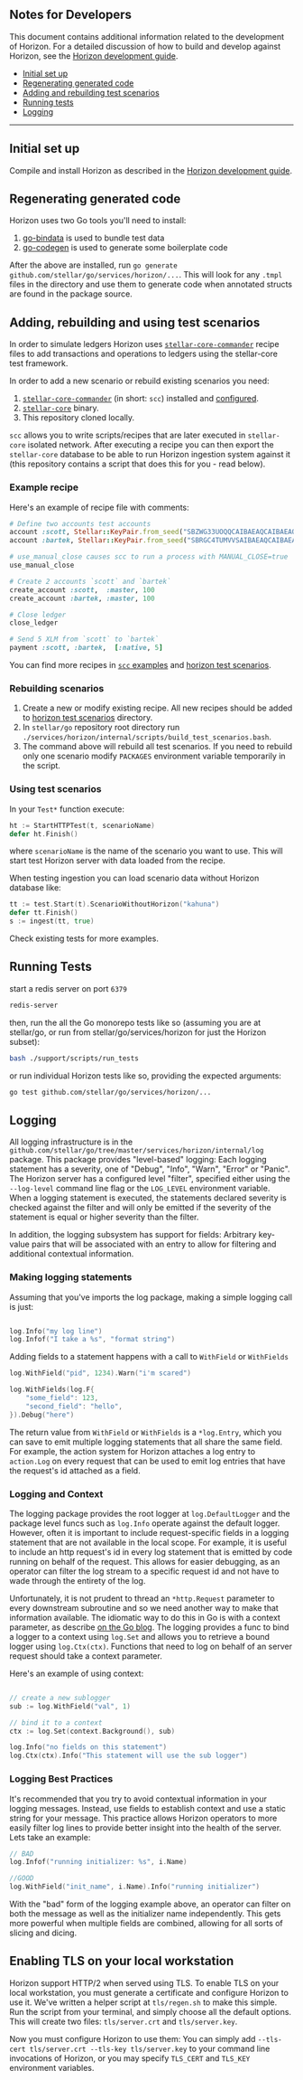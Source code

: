 ## Notes for Developers

This document contains additional information related to the development of Horizon. For a detailed discussion of how to build and develop against Horizon, see the [Horizon development guide](developing.md).

- [Initial set up](#setup)
- [Regenerating generated code](#regen)
- [Adding and rebuilding test scenarios](#scenarios)
- [Running tests](#tests)
- [Logging](#logging)


---
## <a name="setup"></a> Initial set up
Compile and install Horizon as described in the [Horizon development guide](developing.md).

## <a name="regen"></a> Regenerating generated code

Horizon uses two Go tools you'll need to install:
1. [go-bindata](https://github.com/shurcooL/vfsgen) is used to bundle test data
2. [go-codegen](https://github.com/nullstyle/go-codegen) is used to generate some boilerplate code

After the above are installed, run `go generate github.com/stellar/go/services/horizon/...`. This will look for any `.tmpl` files in the directory and use them to generate code when annotated structs are found in the package source.

## <a name="scenarios"></a> Adding, rebuilding and using test scenarios

In order to simulate ledgers Horizon uses [`stellar-core-commander`](https://github.com/stellar/stellar_core_commander) recipe files to add transactions and operations to ledgers using the stellar-core test framework.

In order to add a new scenario or rebuild existing scenarios you need:

1. [`stellar-core-commander`](https://github.com/stellar/stellar_core_commander) (in short: `scc`) installed and [configured](https://github.com/stellar/stellar_core_commander#assumptions-about-environment).
2. [`stellar-core`](https://github.com/stellar/stellar-core) binary.
3. This repository cloned locally.

`scc` allows you to write scripts/recipes that are later executed in `stellar-core` isolated network. After executing a recipe you can then export the `stellar-core` database to be able to run Horizon ingestion system against it (this repository contains a script that does this for you - read below).

### Example recipe

Here's an example of recipe file with comments:
```rb
# Define two accounts test accounts
account :scott, Stellar::KeyPair.from_seed("SBZWG33UOQQCAIBAEAQCAIBAEAQCAIBAEAQCAIBAEAQCAIBAEAQCAPSA")
account :bartek, Stellar::KeyPair.from_seed("SBRGC4TUMVVSAIBAEAQCAIBAEAQCAIBAEAQCAIBAEAQCAIBAEAQCBDHV")

# use_manual_close causes scc to run a process with MANUAL_CLOSE=true
use_manual_close

# Create 2 accounts `scott` and `bartek`
create_account :scott,  :master, 100
create_account :bartek, :master, 100

# Close ledger
close_ledger

# Send 5 XLM from `scott` to `bartek`
payment :scott, :bartek,  [:native, 5]
```

You can find more recipes in [`scc` examples](https://github.com/stellar/stellar_core_commander/tree/84d5ffb97202ecc3a0ed34a739c98e69536c0c2c/examples) and [horizon test scenarios](https://github.com/stellar/go/tree/master/services/horizon/internal/test/scenarios).

### Rebuilding scenarios

1. Create a new or modify existing recipe. All new recipes should be added to [horizon test scenarios](https://github.com/stellar/go/tree/master/services/horizon/internal/test/scenarios) directory.
2. In `stellar/go` repository root directory run `./services/horizon/internal/scripts/build_test_scenarios.bash`.
3. The command above will rebuild all test scenarios. If you need to rebuild only one scenario modify `PACKAGES` environment variable temporarily in the script.

### Using test scenarios

In your `Test*` function execute:

```go
ht := StartHTTPTest(t, scenarioName)
defer ht.Finish()
```
where `scenarioName` is the name of the scenario you want to use. This will start test Horizon server with data loaded from the recipe.

When testing ingestion you can load scenario data without Horizon database like:

```go
tt := test.Start(t).ScenarioWithoutHorizon("kahuna")
defer tt.Finish()
s := ingest(tt, true)
```

Check existing tests for more examples.

## <a name="tests"></a> Running Tests

start a redis server on port `6379`

```bash
redis-server
```

then, run the all the Go monorepo tests like so (assuming you are at stellar/go, or run from stellar/go/services/horizon for just the Horizon subset):

```bash
bash ./support/scripts/run_tests
```

or run individual Horizon tests like so, providing the expected arguments:

```bash
go test github.com/stellar/go/services/horizon/...
```

## <a name="logging"></a> Logging

All logging infrastructure is in the `github.com/stellar/go/tree/master/services/horizon/internal/log` package.  This package provides "level-based" logging:  Each logging statement has a severity, one of "Debug", "Info", "Warn", "Error" or "Panic".  The Horizon server has a configured level "filter", specified either using the `--log-level` command line flag or the `LOG_LEVEL` environment variable.  When a logging statement is executed, the statements declared severity is checked against the filter and will only be emitted if the severity of the statement is equal or higher severity than the filter.

In addition, the logging subsystem has support for fields: Arbitrary key-value pairs that will be associated with an entry to allow for filtering and additional contextual information.

### Making logging statements

Assuming that you've imports the log package, making a simple logging call is just:

```go

log.Info("my log line")
log.Infof("I take a %s", "format string")

```

Adding fields to a statement happens with a call to `WithField` or `WithFields`

```go
log.WithField("pid", 1234).Warn("i'm scared")

log.WithFields(log.F{
	"some_field": 123,
	"second_field": "hello",
}).Debug("here")
```

The return value from `WithField` or `WithFields` is a `*log.Entry`, which you can save to emit multiple logging
statements that all share the same field.  For example, the action system for Horizon attaches a log entry to `action.Log` on every request that can be used to emit log entries that have the request's id attached as a field.

### Logging and Context

The logging package provides the root logger at `log.DefaultLogger` and the package level funcs such as `log.Info` operate against the default logger.  However, often it is important to include request-specific fields in a logging statement that are not available in the local scope.  For example, it is useful to include an http request's id in every log statement that is emitted by code running on behalf of the request.  This allows for easier debugging, as an operator can filter the log stream to a specific request id and not have to wade through the entirety of the log.

Unfortunately, it is not prudent to thread an `*http.Request` parameter to every downstream subroutine and so we need another way to make that information available.  The idiomatic way to do this in Go is with a context parameter, as describe [on the Go blog](https://blog.golang.org/context).  The logging provides a func to bind a logger to a context using `log.Set` and allows you to retrieve a bound logger using `log.Ctx(ctx)`.  Functions that need to log on behalf of an server request should take a context parameter.

Here's an example of using context:

```go

// create a new sublogger
sub := log.WithField("val", 1)

// bind it to a context
ctx := log.Set(context.Background(), sub)

log.Info("no fields on this statement")
log.Ctx(ctx).Info("This statement will use the sub logger")

```

### Logging Best Practices

It's recommended that you try to avoid contextual information in your logging messages.  Instead, use fields to establish context and use a static string for your message.  This practice allows Horizon operators to more easily filter log lines to provide better insight into the health of the server.  Lets take an example:

```go
// BAD
log.Infof("running initializer: %s", i.Name)

//GOOD
log.WithField("init_name", i.Name).Info("running initializer")
```

With the "bad" form of the logging example above, an operator can filter on both the message as well as the initializer name independently.  This gets more powerful when multiple fields are combined, allowing for all sorts of slicing and dicing.


## <a name="TLS"></a> Enabling TLS on your local workstation

Horizon support HTTP/2 when served using TLS.  To enable TLS on your local workstation, you must generate a certificate and configure Horizon to use it.  We've written a helper script at `tls/regen.sh` to make this simple.  Run the script from your terminal, and simply choose all the default options.  This will create two files: `tls/server.crt` and `tls/server.key`.  

Now you must configure Horizon to use them: You can simply add `--tls-cert tls/server.crt --tls-key tls/server.key` to your command line invocations of Horizon, or you may specify `TLS_CERT` and `TLS_KEY` environment variables.
